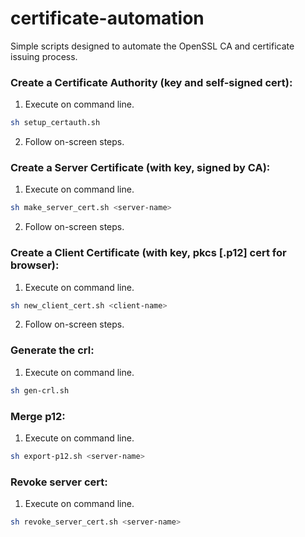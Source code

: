certificate-automation
======================

Simple scripts designed to automate the OpenSSL CA and certificate issuing process.


### Create a Certificate Authority (key and self-signed cert):

1.  Execute on command line.

```bash
sh setup_certauth.sh
```

2.  Follow on-screen steps.

### Create a Server Certificate (with key, signed by CA):

1.  Execute on command line.

```bash
sh make_server_cert.sh <server-name>
```

2.  Follow on-screen steps.

### Create a Client Certificate (with key, pkcs [.p12] cert for browser):

1.  Execute on command line.

```bash
sh new_client_cert.sh <client-name>
```

2.  Follow on-screen steps.

### Generate the crl:

1.  Execute on command line.

```bash
sh gen-crl.sh
```

### Merge p12:

1.  Execute on command line.

```bash
sh export-p12.sh <server-name>
```

### Revoke server cert:

1.  Execute on command line.

```bash
sh revoke_server_cert.sh <server-name>
```